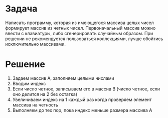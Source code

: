 # Задача
Написать программу, которая из имеющегося массива целых чисел формирует массив из четных чисел.
Первоначальный массив можно ввести с клавиатуры, либо сгенерировать случайным образом. При решении не
рекомендуется пользоваться коллекциями, лучше обойтись исключительно массивами.

# Решение
1. Задаем массив A, заполняем целыми числами
2. Вводим индекс
3. Если число четное, записываем его в массив B (число четное, если оно делится на 2 без остатка)
4. Увеличиваем индекс на 1 каждый раз когда проверяем элемент массива на четность
5. Выполняем до тех пор, пока индекс меньше размера массива A